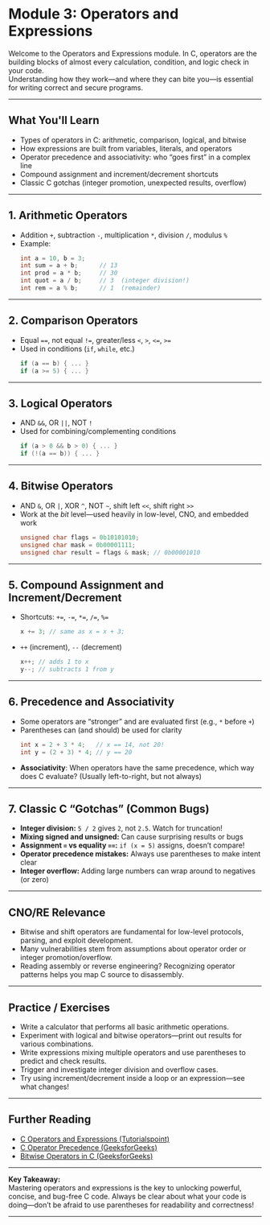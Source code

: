 # Module 3: Operators and Expressions

Welcome to the Operators and Expressions module. In C, operators are the building blocks of almost every calculation, condition, and logic check in your code.  
Understanding how they work—and where they can bite you—is essential for writing correct and secure programs.

---

## What You'll Learn

- Types of operators in C: arithmetic, comparison, logical, and bitwise
- How expressions are built from variables, literals, and operators
- Operator precedence and associativity: who “goes first” in a complex line
- Compound assignment and increment/decrement shortcuts
- Classic C gotchas (integer promotion, unexpected results, overflow)

---

## 1. Arithmetic Operators

- Addition `+`, subtraction `-`, multiplication `*`, division `/`, modulus `%`
- Example:
    ```c
    int a = 10, b = 3;
    int sum = a + b;      // 13
    int prod = a * b;     // 30
    int quot = a / b;     // 3  (integer division!)
    int rem = a % b;      // 1  (remainder)
    ```

---

## 2. Comparison Operators

- Equal `==`, not equal `!=`, greater/less `<`, `>`, `<=`, `>=`
- Used in conditions (`if`, `while`, etc.)
    ```c
    if (a == b) { ... }
    if (a >= 5) { ... }
    ```

---

## 3. Logical Operators

- AND `&&`, OR `||`, NOT `!`
- Used for combining/complementing conditions
    ```c
    if (a > 0 && b > 0) { ... }
    if (!(a == b)) { ... }
    ```

---

## 4. Bitwise Operators

- AND `&`, OR `|`, XOR `^`, NOT `~`, shift left `<<`, shift right `>>`
- Work at the *bit* level—used heavily in low-level, CNO, and embedded work
    ```c
    unsigned char flags = 0b10101010;
    unsigned char mask = 0b00001111;
    unsigned char result = flags & mask; // 0b00001010
    ```

---

## 5. Compound Assignment and Increment/Decrement

- Shortcuts: `+=`, `-=`, `*=`, `/=`, `%=`  
    ```c
    x += 3; // same as x = x + 3;
    ```
- `++` (increment), `--` (decrement)  
    ```c
    x++; // adds 1 to x
    y--; // subtracts 1 from y
    ```

---

## 6. Precedence and Associativity

- Some operators are “stronger” and are evaluated first (e.g., `*` before `+`)
- Parentheses can (and should) be used for clarity
    ```c
    int x = 2 + 3 * 4;   // x == 14, not 20!
    int y = (2 + 3) * 4; // y == 20
    ```
- **Associativity**: When operators have the same precedence, which way does C evaluate? (Usually left-to-right, but not always)

---

## 7. Classic C “Gotchas” (Common Bugs)

- **Integer division:** `5 / 2` gives `2`, not `2.5`. Watch for truncation!
- **Mixing signed and unsigned:** Can cause surprising results or bugs
- **Assignment `=` vs equality `==`:** `if (x = 5)` assigns, doesn’t compare!
- **Operator precedence mistakes:** Always use parentheses to make intent clear
- **Integer overflow:** Adding large numbers can wrap around to negatives (or zero)

---

## CNO/RE Relevance

- Bitwise and shift operators are fundamental for low-level protocols, parsing, and exploit development.
- Many vulnerabilities stem from assumptions about operator order or integer promotion/overflow.
- Reading assembly or reverse engineering? Recognizing operator patterns helps you map C source to disassembly.

---

## Practice / Exercises

- Write a calculator that performs all basic arithmetic operations.
- Experiment with logical and bitwise operators—print out results for various combinations.
- Write expressions mixing multiple operators and use parentheses to predict and check results.
- Trigger and investigate integer division and overflow cases.
- Try using increment/decrement inside a loop or an expression—see what changes!

---

## Further Reading

- [C Operators and Expressions (Tutorialspoint)](https://www.tutorialspoint.com/cprogramming/c_operators.htm)
- [C Operator Precedence (GeeksforGeeks)](https://www.geeksforgeeks.org/operator-precedence-and-associativity-in-c/)
- [Bitwise Operators in C (GeeksforGeeks)](https://www.geeksforgeeks.org/bitwise-operators-in-c-cpp/)

---

**Key Takeaway:**  
Mastering operators and expressions is the key to unlocking powerful, concise, and bug-free C code. Always be clear about what your code is doing—don’t be afraid to use parentheses for readability and correctness!

---
